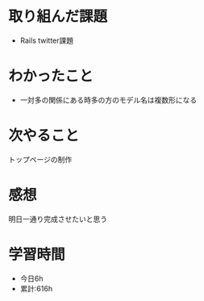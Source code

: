 # 取り組んだ課題
  - Rails twitter課題
# わかったこと
*    一対多の関係にある時多の方のモデル名は複数形になる
# 次やること
トップページの制作
# 感想
明日一通り完成させたいと思う
# 学習時間
- 今日6h
- 累計:616h